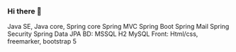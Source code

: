 ### Hi there 👋

<!--
**Miqelad/Miqelad** is a ✨ _special_ ✨ repository because its `README.md` (this file) appears on your GitHub profile.

Here are some ideas to get you started:

- 🔭 I’m currently working on ...
- 🌱 I’m currently learning ...
- 👯 I’m looking to collaborate on ...
- 🤔 I’m looking for help with ...
- 💬 Ask me about ...
- 📫 How to reach me: ...
- 😄 Pronouns: ...
- ⚡ Fun fact: ...
-->
Java SE, Java core, Spring core
Spring MVC
Spring Boot
Spring Mail
Spring Security
Spring Data JPA
BD: 
 MSSQL H2 MySQL
Front: 
 Html/css, freemarker, bootstrap 5
